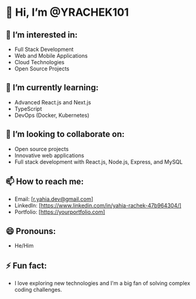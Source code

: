# 👋 Hi, I’m @YRACHEK101

## 👀 I’m interested in:
- Full Stack Development
- Web and Mobile Applications
- Cloud Technologies
- Open Source Projects

## 🌱 I’m currently learning:
- Advanced React.js and Next.js
- TypeScript
- DevOps (Docker, Kubernetes)

## 💞️ I’m looking to collaborate on:
- Open source projects
- Innovative web applications
- Full stack development with React.js, Node.js, Express, and MySQL

## 📫 How to reach me:
- Email: [r.yahia.dev@gmail.com]
- LinkedIn: [https://www.linkedin.com/in/yahia-rachek-47b964304/]
- Portfolio: [https://yourportfolio.com]

## 😄 Pronouns:
- He/Him

## ⚡ Fun fact:
- I love exploring new technologies and I'm a big fan of solving complex coding challenges.

<!---
YRACHEK101/YRACHEK101 is a ✨ special ✨ repository because its `README.md` (this file) appears on your GitHub profile.
You can click the Preview link to take a look at your changes.
--->

